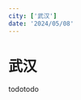 ```yaml
---
city: ['武汉']
date: '2024/05/08'
---
```


# 武汉 <Badge type="warning" text="未完待续……" />

<CityLink v-for="(v, i) in $frontmatter.city" :city="v" :date="new Date($frontmatter.date)" />

<script setup>
import CityLink from '../../.vitepress/components/trip/CityLink.vue';
</script>

todotodo
